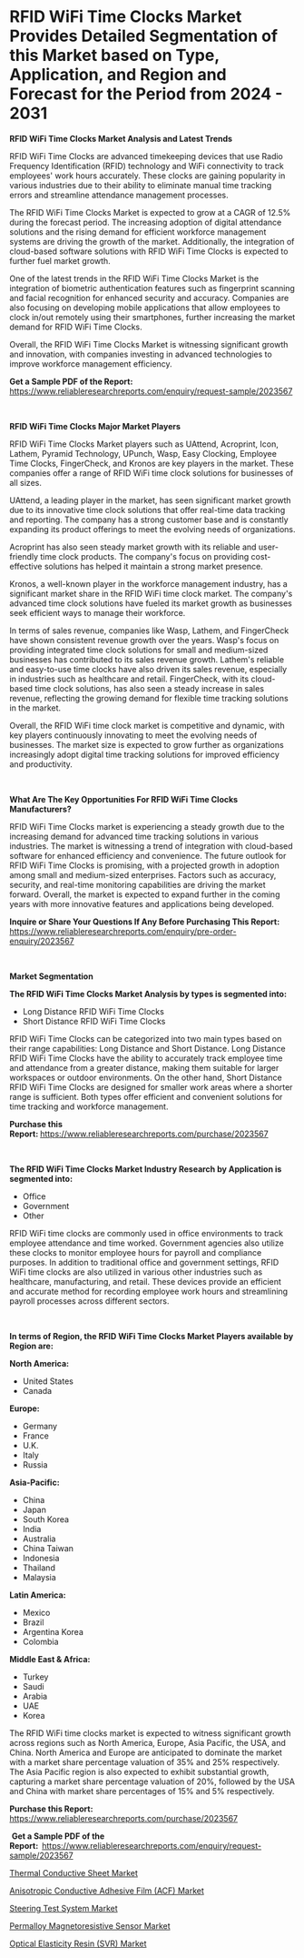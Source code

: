 <p><h1>RFID WiFi Time Clocks Market Provides Detailed Segmentation of this Market based on Type, Application, and Region and Forecast for the Period from 2024 - 2031</h1></p><p><strong>RFID WiFi Time Clocks Market Analysis and Latest Trends</strong></p>
<p><p>RFID WiFi Time Clocks are advanced timekeeping devices that use Radio Frequency Identification (RFID) technology and WiFi connectivity to track employees' work hours accurately. These clocks are gaining popularity in various industries due to their ability to eliminate manual time tracking errors and streamline attendance management processes.</p><p>The RFID WiFi Time Clocks Market is expected to grow at a CAGR of 12.5% during the forecast period. The increasing adoption of digital attendance solutions and the rising demand for efficient workforce management systems are driving the growth of the market. Additionally, the integration of cloud-based software solutions with RFID WiFi Time Clocks is expected to further fuel market growth.</p><p>One of the latest trends in the RFID WiFi Time Clocks Market is the integration of biometric authentication features such as fingerprint scanning and facial recognition for enhanced security and accuracy. Companies are also focusing on developing mobile applications that allow employees to clock in/out remotely using their smartphones, further increasing the market demand for RFID WiFi Time Clocks.</p><p>Overall, the RFID WiFi Time Clocks Market is witnessing significant growth and innovation, with companies investing in advanced technologies to improve workforce management efficiency.</p></p>
<p><strong>Get a Sample PDF of the Report:&nbsp;</strong> <a href="https://www.reliableresearchreports.com/enquiry/request-sample/2023567">https://www.reliableresearchreports.com/enquiry/request-sample/2023567</a></p>
<p>&nbsp;</p>
<p><strong>RFID WiFi Time Clocks Major Market Players</strong></p>
<p><p>RFID WiFi Time Clocks Market players such as UAttend, Acroprint, Icon, Lathem, Pyramid Technology, UPunch, Wasp, Easy Clocking, Employee Time Clocks, FingerCheck, and Kronos are key players in the market. These companies offer a range of RFID WiFi time clock solutions for businesses of all sizes.</p><p>UAttend, a leading player in the market, has seen significant market growth due to its innovative time clock solutions that offer real-time data tracking and reporting. The company has a strong customer base and is constantly expanding its product offerings to meet the evolving needs of organizations.</p><p>Acroprint has also seen steady market growth with its reliable and user-friendly time clock products. The company's focus on providing cost-effective solutions has helped it maintain a strong market presence.</p><p>Kronos, a well-known player in the workforce management industry, has a significant market share in the RFID WiFi time clock market. The company's advanced time clock solutions have fueled its market growth as businesses seek efficient ways to manage their workforce.</p><p>In terms of sales revenue, companies like Wasp, Lathem, and FingerCheck have shown consistent revenue growth over the years. Wasp's focus on providing integrated time clock solutions for small and medium-sized businesses has contributed to its sales revenue growth. Lathem's reliable and easy-to-use time clocks have also driven its sales revenue, especially in industries such as healthcare and retail. FingerCheck, with its cloud-based time clock solutions, has also seen a steady increase in sales revenue, reflecting the growing demand for flexible time tracking solutions in the market.</p><p>Overall, the RFID WiFi time clock market is competitive and dynamic, with key players continuously innovating to meet the evolving needs of businesses. The market size is expected to grow further as organizations increasingly adopt digital time tracking solutions for improved efficiency and productivity.</p></p>
<p>&nbsp;</p>
<p><strong>What Are The Key Opportunities For RFID WiFi Time Clocks Manufacturers?</strong></p>
<p><p>RFID WiFi Time Clocks market is experiencing a steady growth due to the increasing demand for advanced time tracking solutions in various industries. The market is witnessing a trend of integration with cloud-based software for enhanced efficiency and convenience. The future outlook for RFID WiFi Time Clocks is promising, with a projected growth in adoption among small and medium-sized enterprises. Factors such as accuracy, security, and real-time monitoring capabilities are driving the market forward. Overall, the market is expected to expand further in the coming years with more innovative features and applications being developed.</p></p>
<p><strong>Inquire or Share Your Questions If Any Before Purchasing This Report:</strong> <a href="https://www.reliableresearchreports.com/enquiry/pre-order-enquiry/2023567">https://www.reliableresearchreports.com/enquiry/pre-order-enquiry/2023567</a></p>
<p>&nbsp;</p>
<p><strong>Market Segmentation</strong></p>
<p><strong>The RFID WiFi Time Clocks Market Analysis by types is segmented into:</strong></p>
<p><ul><li>Long Distance RFID WiFi Time Clocks</li><li>Short Distance RFID WiFi Time Clocks</li></ul></p>
<p><p>RFID WiFi Time Clocks can be categorized into two main types based on their range capabilities: Long Distance and Short Distance. Long Distance RFID WiFi Time Clocks have the ability to accurately track employee time and attendance from a greater distance, making them suitable for larger workspaces or outdoor environments. On the other hand, Short Distance RFID WiFi Time Clocks are designed for smaller work areas where a shorter range is sufficient. Both types offer efficient and convenient solutions for time tracking and workforce management.</p></p>
<p><strong>Purchase this Report:&nbsp;</strong><a href="https://www.reliableresearchreports.com/purchase/2023567">https://www.reliableresearchreports.com/purchase/2023567</a></p>
<p>&nbsp;</p>
<p><strong>The RFID WiFi Time Clocks Market Industry Research by Application is segmented into:</strong></p>
<p><ul><li>Office</li><li>Government</li><li>Other</li></ul></p>
<p><p>RFID WiFi time clocks are commonly used in office environments to track employee attendance and time worked. Government agencies also utilize these clocks to monitor employee hours for payroll and compliance purposes. In addition to traditional office and government settings, RFID WiFi time clocks are also utilized in various other industries such as healthcare, manufacturing, and retail. These devices provide an efficient and accurate method for recording employee work hours and streamlining payroll processes across different sectors.</p></p>
<p>&nbsp;</p>
<p><strong>In terms of Region, the RFID WiFi Time Clocks Market Players available by Region are:</strong></p>
<p>
    <p> <strong> North America: </strong>
        <ul>
            <li>United States</li>
            <li>Canada</li>
        </ul>
        </p> 
    <p> <strong> Europe: </strong>
        <ul>
            <li>Germany</li>
            <li>France</li>
            <li>U.K.</li>
            <li>Italy</li>
            <li>Russia</li>
        </ul>
        </p> 
    <p> <strong> Asia-Pacific: </strong>
        <ul>
            <li>China</li>
            <li>Japan</li>
            <li>South Korea</li>
            <li>India</li>
            <li>Australia</li>
            <li>China Taiwan</li>
            <li>Indonesia</li>
            <li>Thailand</li>
            <li>Malaysia</li>
        </ul>
        </p> 
    <p> <strong> Latin America: </strong>
        <ul>
            <li>Mexico</li>
            <li>Brazil</li>
            <li>Argentina Korea</li>
            <li>Colombia</li>
        </ul>
        </p> 
    <p> <strong> Middle East & Africa: </strong>
        <ul>
            <li>Turkey</li>
            <li>Saudi</li>
            <li>Arabia</li>
            <li>UAE</li>
            <li>Korea</li>
        </ul>
    </p>
    </p>
<p><p>The RFID WiFi time clocks market is expected to witness significant growth across regions such as North America, Europe, Asia Pacific, the USA, and China. North America and Europe are anticipated to dominate the market with a market share percentage valuation of 35% and 25% respectively. The Asia Pacific region is also expected to exhibit substantial growth, capturing a market share percentage valuation of 20%, followed by the USA and China with market share percentages of 15% and 5% respectively.</p></p>
<p><strong>Purchase this Report: </strong><a href="https://www.reliableresearchreports.com/purchase/2023567">https://www.reliableresearchreports.com/purchase/2023567</a></p>
<p>&nbsp;<strong>Get a Sample PDF of the Report:&nbsp;&nbsp;</strong><a href="https://www.reliableresearchreports.com/enquiry/request-sample/2023567">https://www.reliableresearchreports.com/enquiry/request-sample/2023567</a></p>
<p><strong></strong></p>
<p><p><a href="https://noble-drawer-34c.notion.site/Thermal-Conductive-Sheet-Market-Size-Growth-Outlook-from-2024-to-2031-projecting-at-Market-s-Trend-29d14b24482245f0b5e009df7880b592">Thermal Conductive Sheet Market</a></p><p><a href="https://iodized-pantydraco-05c.notion.site/Anisotropic-Conductive-Adhesive-Film-ACF-Market-Size-Reflecting-a-Forecast-Till-2031-Market-By-Ty-9f907b80a0c74a61b24294b1491995c7">Anisotropic Conductive Adhesive Film (ACF) Market</a></p><p><a href="https://view.publitas.com/reportprime-1/steering-test-system-market-size-focuses-on-market-dynamics-in-depth-analysis-and-future-projections-of-its-market-forecasted-for-period-from-2024-to-2031/">Steering Test System Market</a></p><p><a href="https://view.publitas.com/reportprime-1/permalloy-magnetoresistive-sensor-market-size-share-trends-analysis-report-by-application-regional-outlook-competitive-strategies-and-segment-forecasts-2024-2031/">Permalloy Magnetoresistive Sensor Market</a></p><p><a href="https://three-jumbo-f6d.notion.site/Optical-Elasticity-Resin-SVR-Market-Research-Report-Unlocks-Analysis-on-the-Market-Financial-Statu-fabc2d2c05ad4396ab268ee1b41fb220">Optical Elasticity Resin (SVR) Market</a></p></p>